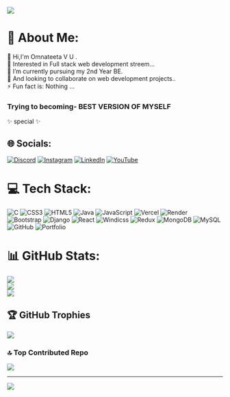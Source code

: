 <!--- 👋 Hi,I'm Omnateeta V U .
- 👀 Interested in Full stack web development streem...
- 🌱 I’m currently  pursuing my 2nd Year BE.
- 💞️ And looking to collaborate on web development projects...
- 📫 How to reach me : omnateeta3@gmail.com
-   Check out My linkden profile:www.linkedin.com/in/omnateeta-v-unnimath-0b815b338
-  This is my Youtube channel: https://www.youtube.com/@Mr.omnateeta....
- ⚡ Fun fact is: Nothing ...
 <h3>Trying to becoming- BEST VERSION OF MYSELF</h3>
✨ special  ✨ --->
<!---
omnateeta/omnateeta is a ✨ special ✨ repository because its `README.md` (this file) appears on your GitHub profile.
You can click the Preview link to take a look at your changes.
--->
[![](https://visitcount.itsvg.in/api?id=omnateeta&icon=0&color=0)](https://visitcount.itsvg.in)
# 💫 About Me:
👋 Hi,I'm Omnateeta V U .<br>👀 Interested in Full stack web development streem...<br>🌱 I’m currently pursuing my 2nd Year BE.<br>💞️ And looking to collaborate on web development projects..<br>⚡ Fun fact is: Nothing ... <h3>Trying to becoming- BEST VERSION OF MYSELF</h3>
✨ special  ✨


## 🌐 Socials:
[![Discord](https://img.shields.io/badge/Discord-%237289DA.svg?logo=discord&logoColor=white)](https://discord.gg/omnateeta_88289) [![Instagram](https://img.shields.io/badge/Instagram-%23E4405F.svg?logo=Instagram&logoColor=white)](https://instagram.com/mr_omnateeta) [![LinkedIn](https://img.shields.io/badge/LinkedIn-%230077B5.svg?logo=linkedin&logoColor=white)](https://linkedin.com/in/www.linkedin.com/in/omnateeta-v-unnimath-0b815b338) [![YouTube](https://img.shields.io/badge/YouTube-%23FF0000.svg?logo=YouTube&logoColor=white)](https://youtube.com/@www.youtube.com/@Mr.omnateeta) 

# 💻 Tech Stack:
![C](https://img.shields.io/badge/c-%2300599C.svg?style=for-the-badge&logo=c&logoColor=white) ![CSS3](https://img.shields.io/badge/css3-%231572B6.svg?style=for-the-badge&logo=css3&logoColor=white) ![HTML5](https://img.shields.io/badge/html5-%23E34F26.svg?style=for-the-badge&logo=html5&logoColor=white) ![Java](https://img.shields.io/badge/java-%23ED8B00.svg?style=for-the-badge&logo=openjdk&logoColor=white) ![JavaScript](https://img.shields.io/badge/javascript-%23323330.svg?style=for-the-badge&logo=javascript&logoColor=%23F7DF1E) ![Vercel](https://img.shields.io/badge/vercel-%23000000.svg?style=for-the-badge&logo=vercel&logoColor=white) ![Render](https://img.shields.io/badge/Render-%46E3B7.svg?style=for-the-badge&logo=render&logoColor=white) ![Bootstrap](https://img.shields.io/badge/bootstrap-%238511FA.svg?style=for-the-badge&logo=bootstrap&logoColor=white) ![Django](https://img.shields.io/badge/django-%23092E20.svg?style=for-the-badge&logo=django&logoColor=white) ![React](https://img.shields.io/badge/react-%2320232a.svg?style=for-the-badge&logo=react&logoColor=%2361DAFB) ![Windicss](https://img.shields.io/badge/windicss-48B0F1.svg?style=for-the-badge&logo=windi-css&logoColor=white) ![Redux](https://img.shields.io/badge/redux-%23593d88.svg?style=for-the-badge&logo=redux&logoColor=white) ![MongoDB](https://img.shields.io/badge/MongoDB-%234ea94b.svg?style=for-the-badge&logo=mongodb&logoColor=white) ![MySQL](https://img.shields.io/badge/mysql-4479A1.svg?style=for-the-badge&logo=mysql&logoColor=white) ![GitHub](https://img.shields.io/badge/github-%23121011.svg?style=for-the-badge&logo=github&logoColor=white) ![Portfolio](https://img.shields.io/badge/Portfolio-%23000000.svg?style=for-the-badge&logo=firefox&logoColor=#FF7139)
# 📊 GitHub Stats:
![](https://github-readme-stats.vercel.app/api?username=omnateeta&theme=dark&hide_border=false&include_all_commits=true&count_private=false)<br/>
![](https://nirzak-streak-stats.vercel.app/?user=omnateeta&theme=dark&hide_border=false)<br/>
![](https://github-readme-stats.vercel.app/api/top-langs/?username=omnateeta&theme=dark&hide_border=false&include_all_commits=true&count_private=false&layout=compact)

## 🏆 GitHub Trophies
![](https://github-profile-trophy.vercel.app/?username=omnateeta&theme=radical&no-frame=false&no-bg=false&margin-w=4)

### 🔝 Top Contributed Repo
![](https://github-contributor-stats.vercel.app/api?username=omnateeta&limit=5&theme=dark&combine_all_yearly_contributions=true)

---
[![](https://visitcount.itsvg.in/api?id=omnateeta&icon=0&color=0)](https://visitcount.itsvg.in)

<!-- Proudly created with GPRM ( https://gprm.itsvg.in ) -->
